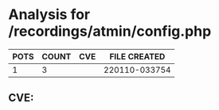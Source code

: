 # Analysis for /recordings/atmin/config.php
| POTS | COUNT | CVE | FILE CREATED |
|---|---|---|---|
| 1 | 3 | | 220110-033754 |

## CVE: 